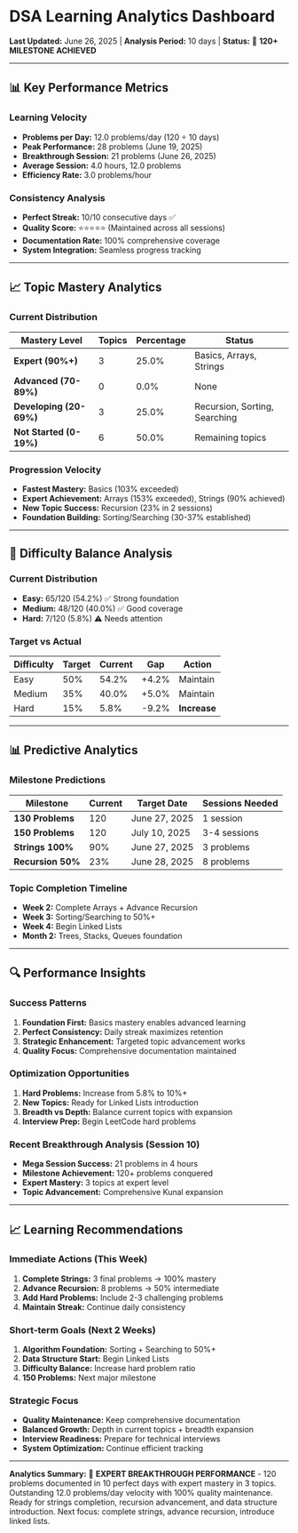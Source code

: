 # DSA Learning Analytics Dashboard

**Last Updated:** June 26, 2025 | **Analysis Period:** 10 days | **Status:** 🎉 **120+ MILESTONE ACHIEVED**

---

## 📊 Key Performance Metrics

### Learning Velocity
- **Problems per Day:** 12.0 problems/day (120 ÷ 10 days)
- **Peak Performance:** 28 problems (June 19, 2025)
- **Breakthrough Session:** 21 problems (June 26, 2025)
- **Average Session:** 4.0 hours, 12.0 problems
- **Efficiency Rate:** 3.0 problems/hour

### Consistency Analysis
- **Perfect Streak:** 10/10 consecutive days ✅
- **Quality Score:** ⭐⭐⭐⭐⭐ (Maintained across all sessions)
- **Documentation Rate:** 100% comprehensive coverage
- **System Integration:** Seamless progress tracking

---

## 📈 Topic Mastery Analytics

### Current Distribution
| Mastery Level | Topics | Percentage | Status |
|---------------|--------|------------|--------|
| **Expert (90%+)** | 3 | 25.0% | Basics, Arrays, Strings |
| **Advanced (70-89%)** | 0 | 0.0% | None |
| **Developing (20-69%)** | 3 | 25.0% | Recursion, Sorting, Searching |
| **Not Started (0-19%)** | 6 | 50.0% | Remaining topics |

### Progression Velocity
- **Fastest Mastery:** Basics (103% exceeded)
- **Expert Achievement:** Arrays (153% exceeded), Strings (90% achieved)
- **New Topic Success:** Recursion (23% in 2 sessions)
- **Foundation Building:** Sorting/Searching (30-37% established)

---

## 🎯 Difficulty Balance Analysis

### Current Distribution
- **Easy:** 65/120 (54.2%) ✅ Strong foundation
- **Medium:** 48/120 (40.0%) ✅ Good coverage  
- **Hard:** 7/120 (5.8%) ⚠️ Needs attention

### Target vs Actual
| Difficulty | Target | Current | Gap | Action |
|------------|--------|---------|-----|--------|
| Easy | 50% | 54.2% | +4.2% | Maintain |
| Medium | 35% | 40.0% | +5.0% | Maintain |
| Hard | 15% | 5.8% | -9.2% | **Increase** |

---

## 📊 Predictive Analytics

### Milestone Predictions
| Milestone | Current | Target Date | Sessions Needed |
|-----------|---------|-------------|-----------------|
| **130 Problems** | 120 | June 27, 2025 | 1 session |
| **150 Problems** | 120 | July 10, 2025 | 3-4 sessions |
| **Strings 100%** | 90% | June 27, 2025 | 3 problems |
| **Recursion 50%** | 23% | June 28, 2025 | 8 problems |

### Topic Completion Timeline
- **Week 2:** Complete Arrays + Advance Recursion
- **Week 3:** Sorting/Searching to 50%+
- **Week 4:** Begin Linked Lists
- **Month 2:** Trees, Stacks, Queues foundation

---

## 🔍 Performance Insights

### Success Patterns
1. **Foundation First:** Basics mastery enables advanced learning
2. **Perfect Consistency:** Daily streak maximizes retention
3. **Strategic Enhancement:** Targeted topic advancement works
4. **Quality Focus:** Comprehensive documentation maintained

### Optimization Opportunities
1. **Hard Problems:** Increase from 5.8% to 10%+
2. **New Topics:** Ready for Linked Lists introduction
3. **Breadth vs Depth:** Balance current topics with expansion
4. **Interview Prep:** Begin LeetCode hard problems

### Recent Breakthrough Analysis (Session 10)
- **Mega Session Success:** 21 problems in 4 hours
- **Milestone Achievement:** 120+ problems conquered
- **Expert Mastery:** 3 topics at expert level
- **Topic Advancement:** Comprehensive Kunal expansion

---

## 📈 Learning Recommendations

### Immediate Actions (This Week)
1. **Complete Strings:** 3 final problems → 100% mastery
2. **Advance Recursion:** 8 problems → 50% intermediate
3. **Add Hard Problems:** Include 2-3 challenging problems
4. **Maintain Streak:** Continue daily consistency

### Short-term Goals (Next 2 Weeks)
1. **Algorithm Foundation:** Sorting + Searching to 50%+
2. **Data Structure Start:** Begin Linked Lists
3. **Difficulty Balance:** Increase hard problem ratio
4. **150 Problems:** Next major milestone

### Strategic Focus
- **Quality Maintenance:** Keep comprehensive documentation
- **Balanced Growth:** Depth in current topics + breadth expansion
- **Interview Readiness:** Prepare for technical interviews
- **System Optimization:** Continue efficient tracking

---

**Analytics Summary:** 🎉 **EXPERT BREAKTHROUGH PERFORMANCE** - 120 problems documented in 10 perfect days with expert mastery in 3 topics. Outstanding 12.0 problems/day velocity with 100% quality maintenance. Ready for strings completion, recursion advancement, and data structure introduction. Next focus: complete strings, advance recursion, introduce linked lists. 